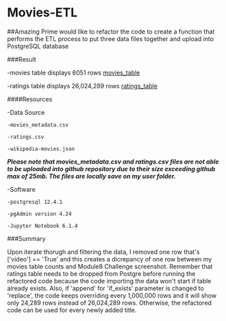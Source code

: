 # Movies-ETL

##Amazing Prime would like to refactor the code to create a function that performs the ETL process to put three data files together and upload into PostgreSQL database

###Result

-movies table displays 6051 rows 
[movies_table](https://github.com/Yunaka1269/Movies-ETL/blob/main/Resources/movies_query.PNG)

-ratings table displays 26,024,289 rows 
[ratings_table](https://github.com/Yunaka1269/Movies-ETL/blob/main/Resources/ratings_query.PNG)

####Resources

-Data Source

	-movies_metadata.csv
	
	-ratings.csv
	
	-wikipedia-movies.json

___**Please note that movies_metadata.csv and ratings.csv files are not able to be uploaded into github repository due to their size exceeding github max of 25mb. The files are locally save on my user folder.**___

-Software

	-postgresql 12.4.1
	
	-pgAdmin version 4.24

	-Jupyter Notebook 6.1.4
  
###Summary

Upon iterate thorugh and filtering the data, I removed one row that's ['video'] == 'True' and this creates a dicrepancy of one row between my movies table counts and Module8 Challenge screenshot. Remember that ratings table needs to be dropped from Postgre before running the refactored code because the code importing the data won't start if table already exists. Also, if 'append' for 'if_exists' parameter is changed to 'replace', the code keeps overriding every 1,000,000 rows and it will show only 24,289 rows instead of 26,024,289 rows. Otherwise, the refactored code can be used for every newly added title.
